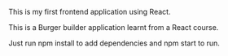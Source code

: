 This is my first frontend application using React.

This is a Burger builder application learnt from a React course.

Just run npm install to add dependencies and npm start to run.

